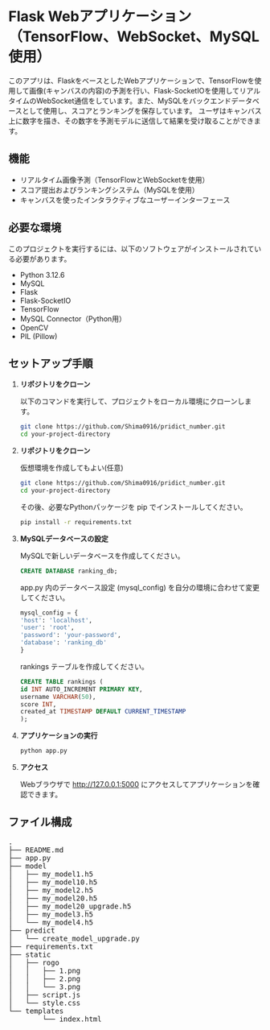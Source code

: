 # Flask Webアプリケーション（TensorFlow、WebSocket、MySQL使用）

このアプリは、FlaskをベースとしたWebアプリケーションで、TensorFlowを使用して画像(キャンバスの内容)の予測を行い、Flask-SocketIOを使用してリアルタイムのWebSocket通信をしています。また、MySQLをバックエンドデータベースとして使用し、スコアとランキングを保存しています。
ユーザはキャンバス上に数字を描き、その数字を予測モデルに送信して結果を受け取ることができます。

## 機能

- リアルタイム画像予測（TensorFlowとWebSocketを使用）
- スコア提出およびランキングシステム（MySQLを使用）
- キャンバスを使ったインタラクティブなユーザーインターフェース

## 必要な環境

このプロジェクトを実行するには、以下のソフトウェアがインストールされている必要があります。

- Python 3.12.6
- MySQL
- Flask
- Flask-SocketIO
- TensorFlow
- MySQL Connector（Python用）
- OpenCV
- PIL (Pillow)

## セットアップ手順

1. **リポジトリをクローン**

    以下のコマンドを実行して、プロジェクトをローカル環境にクローンします。

   ```bash
   git clone https://github.com/Shima0916/pridict_number.git
   cd your-project-directory
   ```
2. **リポジトリをクローン**

    仮想環境を作成してもよい(任意)
   ```bash
   git clone https://github.com/Shima0916/pridict_number.git
   cd your-project-directory
   ```
    その後、必要なPythonパッケージを pip でインストールしてください。
    ```bash
    pip install -r requirements.txt
    ```
3. **MySQLデータベースの設定**

    MySQLで新しいデータベースを作成してください。

    ```sql
    CREATE DATABASE ranking_db;
    ```

    app.py 内のデータベース設定 (mysql_config) を自分の環境に合わせて変更してください。

    ```python
    mysql_config = {
    'host': 'localhost',
    'user': 'root',
    'password': 'your-password',
    'database': 'ranking_db'
    }
    ```

    rankings テーブルを作成してください。
    ```sql
    CREATE TABLE rankings (
    id INT AUTO_INCREMENT PRIMARY KEY,
    username VARCHAR(50),
    score INT,
    created_at TIMESTAMP DEFAULT CURRENT_TIMESTAMP
    );
    ```
4. **アプリケーションの実行**

    ```bash
    python app.py
    ```
5. **アクセス**

    Webブラウザで http://127.0.0.1:5000 にアクセスしてアプリケーションを確認できます。

## ファイル構成
<pre>
.
├── README.md
├── app.py
├── model
│   ├── my_model1.h5
│   ├── my_model10.h5
│   ├── my_model2.h5
│   ├── my_model20.h5
│   ├── my_model20_upgrade.h5
│   ├── my_model3.h5
│   └── my_model4.h5
├── predict
│   └── create_model_upgrade.py
├── requirements.txt
├── static
│   ├── rogo
│   │   ├── 1.png
│   │   ├── 2.png
│   │   └── 3.png
│   ├── script.js
│   └── style.css
└── templates  
        └── index.html

</pre>